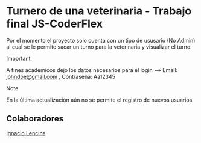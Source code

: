 # Turnero de una veterinaria - Trabajo final JS-CoderFlex

Por el momento el proyecto solo cuenta con un tipo de ususario (No Admin) al cual se le permite sacar un turno para la veterinaria y visualizar el turno.

> [!IMPORTANT]
> A fines académicos dejo los datos necesarios para el login -->
> Email: johndoe@gmail.com ,
> Contraseña: Aa12345


> [!NOTE]
> En la última actualización aún no se permite el registro de nuevos usuarios.


## Colaboradores
[Ignacio Lencina](https://github.com/ignaciolencina)
